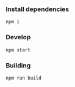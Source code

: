 ### Install dependencies

```npm i```

### Develop

```npm start```

### Building

```npm run build```

